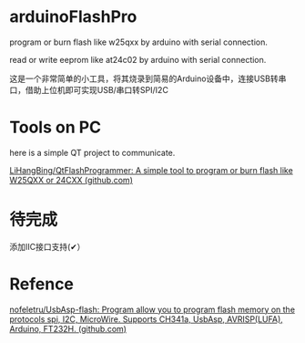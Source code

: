 # arduinoFlashPro

 program or burn flash like w25qxx by arduino with serial connection.
 
 read or write eeprom like at24c02 by arduino with serial connection.

这是一个非常简单的小工具，将其烧录到简易的Arduino设备中，连接USB转串口，借助上位机即可实现USB/串口转SPI/I2C

# Tools on PC

here is a simple QT project to communicate.

[LiHangBing/QtFlashProgrammer: A simple tool to program or burn flash like W25QXX or 24CXX (github.com)](https://github.com/LiHangBing/QtFlashProgrammer)



# 待完成

添加IIC接口支持(✔）



# Refence

[nofeletru/UsbAsp-flash: Program allow you to program flash memory on the protocols spi, I2C, MicroWire. Supports CH341a, UsbAsp, AVRISP(LUFA), Arduino, FT232H. (github.com)](https://github.com/nofeletru/UsbAsp-flash)
